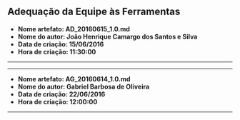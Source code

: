 Adequação da Equipe às Ferramentas
------
* **Nome artefato: AD_20160615_1.0.md**
* **Nome do autor: João Henrique Camargo dos Santos e Silva**
* **Data de criação: 15/06/2016**
* **Hora de criação: 11:30:00**
-----

-----
* **Nome artefato: AG_20160614_1.0.md**
* **Nome do autor: Gabriel Barbosa de Oliveira**
* **Data de criação: 22/06/2016**
* **Hora de criação: 12:00:00**
-----
